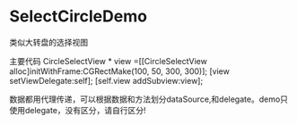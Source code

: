 # SelectCircleDemo
类似大转盘的选择视图

主要代码
    CircleSelectView * view =[[CircleSelectView alloc]initWithFrame:CGRectMake(100, 50, 300, 300)];
    [view setViewDelegate:self];
    [self.view addSubview:view];

数据都用代理传递，可以根据数据和方法划分dataSource,和delegate。demo只使用delegate，没有区分，请自行区分!

